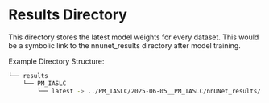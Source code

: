 # Results Directory

This directory stores the latest model weights for every dataset. This would be a symbolic link to the nnunet_results directory after model training.

Example Directory Structure:

```bash 
└── results
    └── PM_IASLC
        └── latest -> ../PM_IASLC/2025-06-05__PM_IASLC/nnUNet_results/
```